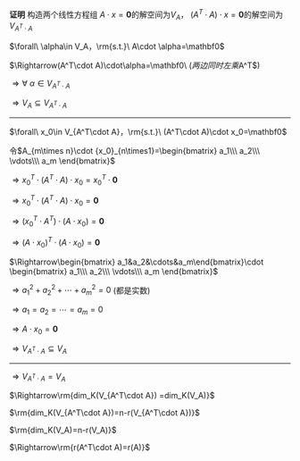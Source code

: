 **证明**
构造两个线性方程组
$A\cdot x=\mathbf0$的解空间为$V_A$，
$(A^T\cdot A)\cdot x=\mathbf0$的解空间为$V_{A^T\cdot A}$

$\forall\ \alpha\in V_A，\rm{s.t.}\ 
A\cdot \alpha=\mathbf0$

$\Rightarrow(A^T\cdot A)\cdot\alpha=\mathbf0\ $(两边同时左乘$A^T$)

$\Rightarrow\forall\ \alpha\in V_{A^T\cdot A}$

$\Rightarrow V_A\subseteq V_{A^T\cdot A}$

---
$\forall\ x_0\in V_{A^T\cdot A}，\rm{s.t.}\ 
(A^T\cdot A)\cdot x_0=\mathbf0$

令$A_{m\times n}\cdot {x_0}_{n\times1}=\begin{bmatrix}
a_1\\\ a_2\\\ \vdots\\\ a_m
\end{bmatrix}$

$\Rightarrow x_0^T\cdot
(A^T\cdot A)\cdot x_0=x_0^T\cdot\mathbf0$

$\Rightarrow x_0^T\cdot
(A^T\cdot A)\cdot x_0=\mathbf0$

$\Rightarrow(x_0^T\cdot
A^T)\cdot(A\cdot x_0)=\mathbf0$

$\Rightarrow(A\cdot x_0)^T
\cdot(A\cdot x_0)=\mathbf0$

$\Rightarrow\begin{bmatrix}
a_1&a_2&\cdots&a_m\end{bmatrix}\cdot
\begin{bmatrix}
a_1\\\ a_2\\\ \vdots\\\ a_m
\end{bmatrix}$

$\Rightarrow a_1^2+a_2^2+\cdots+a_m^2=0$ (都是实数)

$\Rightarrow a_1=a_2=\cdots=a_m=0$

$\Rightarrow A\cdot x_0=\mathbf0$

$\Rightarrow V_{A^T\cdot A}\subseteq V_A$

---
$\Rightarrow V_{A^T\cdot A}=V_A$

$\Rightarrow\rm{dim_K(V_{A^T\cdot A})
=dim_K(V_A)}$

$\rm{dim_K(V_{A^T\cdot A})=n-r(V_{A^T\cdot A})}$

$\rm{dim_K(V_A)=n-r(V_A)}$


$\Rightarrow\rm{r(A^T\cdot A)=r(A)}$







